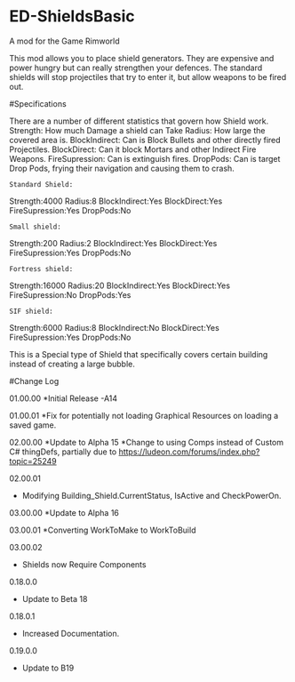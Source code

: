 # ED-ShieldsBasic
A mod for the Game Rimworld


This mod allows you to place shield generators. They are expensive and power hungry but can really strengthen your defences. The standard shields will stop projectiles that try to enter it, but allow weapons to be fired out.

#Specifications

There are a number of different statistics that govern how Shield work.
Strength: How much Damage a shield can Take
Radius: How large the covered area is.
BlockIndirect: Can is Block Bullets and other directly fired Projectiles.
BlockDirect: Can it block Mortars and other Indirect Fire Weapons.
FireSupression: Can is extinguish fires.
DropPods: Can is target Drop Pods, frying their navigation and causing them to crash.


	Standard Shield:
Strength:4000
Radius:8
BlockIndirect:Yes
BlockDirect:Yes
FireSupression:Yes
DropPods:No

	Small shield:
Strength:200
Radius:2
BlockIndirect:Yes
BlockDirect:Yes
FireSupression:Yes
DropPods:No
	
	Fortress shield:
Strength:16000
Radius:20
BlockIndirect:Yes
BlockDirect:Yes
FireSupression:No
DropPods:Yes
	
	SIF shield:
Strength:6000
Radius:8
BlockIndirect:No
BlockDirect:Yes
FireSupression:Yes
DropPods:No

This is a Special type of Shield that specifically covers certain building instead of creating a large bubble.
	
	
#Change Log

01.00.00
*Initial Release -A14

01.00.01
*Fix for potentially not loading Graphical Resources on loading a saved game.

02.00.00
*Update to Alpha 15
*Change to using Comps instead of Custom C# thingDefs, partially due to https://ludeon.com/forums/index.php?topic=25249

02.00.01
* Modifying Building_Shield.CurrentStatus, IsActive and CheckPowerOn.

03.00.00
*Update to Alpha 16

03.00.01
*Converting WorkToMake to WorkToBuild

03.00.02
* Shields now Require Components

0.18.0.0
* Update to Beta 18

0.18.0.1
* Increased Documentation.

0.19.0.0
 * Update to B19